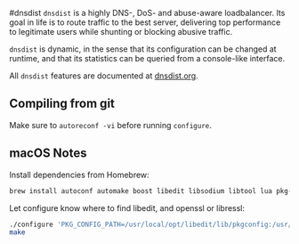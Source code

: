 #dnsdist
`dnsdist` is a highly DNS-, DoS- and abuse-aware loadbalancer. Its goal in
life is to route traffic to the best server, delivering top performance
to legitimate users while shunting or blocking abusive traffic.

`dnsdist` is dynamic, in the sense that its configuration can be changed at
runtime, and that its statistics can be queried from a console-like
interface.

All `dnsdist` features are documented at [dnsdist.org](https://dnsdist.org).

## Compiling from git

Make sure to `autoreconf -vi` before running `configure`.

## macOS Notes

Install dependencies from Homebrew:

```sh
brew install autoconf automake boost libedit libsodium libtool lua pkg-config protobuf
```

Let configure know where to find libedit, and openssl or libressl:

```sh
./configure 'PKG_CONFIG_PATH=/usr/local/opt/libedit/lib/pkgconfig:/usr/local/opt/libressl/lib/pkgconfig'
make
```
